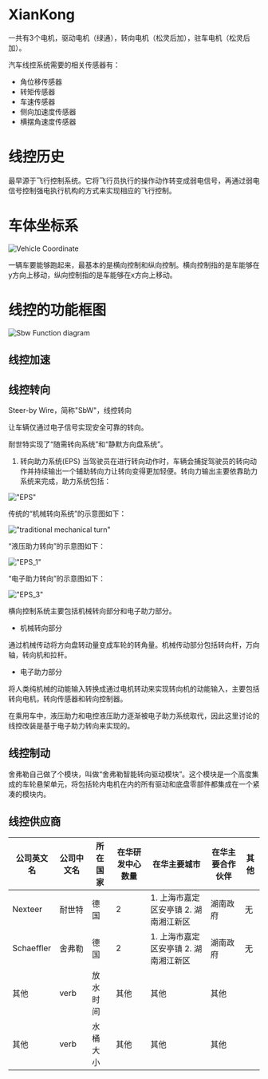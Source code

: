 # XianKong

一共有3个电机，驱动电机（绿通），转向电机（松灵后加），驻车电机（松灵后加）。

汽车线控系统需要的相关传感器有：

- 角位移传感器
- 转矩传感器
- 车速传感器
- 侧向加速度传感器
- 横摆角速度传感器

# 线控历史

最早源于飞行控制系统。它将飞行员执行的操作动作转变成弱电信号，再通过弱电信号控制强电执行机构的方式来实现相应的飞行控制。

# 车体坐标系

![Vehicle Coordinate](imgs/vehicle_coordinates_3d.png "Vehicle Coordinate")

一辆车要能够跑起来，最基本的是横向控制和纵向控制。横向控制指的是车能够在y方向上移动，纵向控制指的是车能够在x方向上移动。

# 线控的功能框图

![Sbw Function diagram](imgs/Sbw_function_diagram.png "Sbw Function diagram")

## 线控加速

## 线控转向

Steer-by Wire，简称"SbW"，线控转向

让车辆仅通过电子信号实现安全可靠的转向。

耐世特实现了“随需转向系统”和“静默方向盘系统”。

1. 转向助力系统(EPS)
当驾驶员在进行转向动作时，车辆会捕捉驾驶员的转向动作并持续输出一个辅助转向力让转向变得更加轻便。转向力输出主要依靠助力系统来完成，助力系统包括：

!["EPS"](imgs/EPS.png "EPS")

传统的“机械转向系统”的示意图如下：

!["traditional mechanical turn"](imgs/mechanical_turn_system.jpg "traditional mechanical turn")

“液压助力转向”的示意图如下：

!["EPS_1"](imgs/EPS_1_sample.jpg "EPS_1")

“电子助力转向”的示意图如下：

!["EPS_3"](imgs/EPS_3_sample.webp "EPS_3")

横向控制系统主要包括机械转向部分和电子助力部分。

- 机械转向部分

通过机械传动将方向盘转动量变成车轮的转角量。机械传动部分包括转向杆，万向轴，转向机和拉杆。

- 电子助力部分

将人类纯机械的动能输入转换成通过电机转动来实现转向机的动能输入，主要包括转向电机，转向传感器和转向控制器。

在乘用车中，液压助力和电控液压助力逐渐被电子助力系统取代，因此这里讨论的线控改装是基于电子助力转向来实现的。


## 线控制动



舍弗勒自己做了个模块，叫做“舍弗勒智能转向驱动模块”。这个模块是一个高度集成的车轮悬架单元，将包括轮内电机在内的所有驱动和底盘零部件都集成在一个紧凑的模块内。


## 线控供应商

公司英文名 | 公司中文名 | 所在国家 | 在华研发中心数量 | 在华主要城市 | 在华主要合作伙伴 | 其他
-----|-----|------|------|------|------|------
Nexteer  |  耐世特  |  德国  |  2  |  1. 上海市嘉定区安亭镇 2. 湖南湘江新区  |  湖南政府  |  无
Schaeffler  |  舍弗勒  |  德国  |  2  |  1. 上海市嘉定区安亭镇 2. 湖南湘江新区  |  湖南政府  |  无
其他  |  verb  |  放水时间  |  其他  |  其他  |  其他
其他  |  verb  |  水桶大小  |  其他  |  其他  |  其他